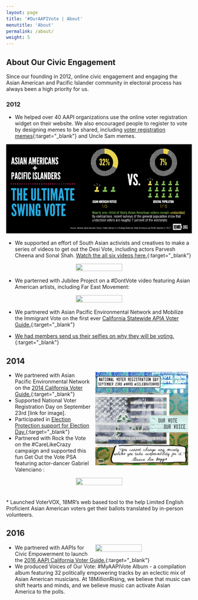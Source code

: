 ```yaml
---
layout: page
title: '#OurAAPIVote | About'
menutitle: 'About'
permalink: /about/
weight: 5
---
```


## About Our Civic Engagement

Since our founding in 2012, online civic engagement and engaging the Asian American and Pacific Islander community in electoral process has always been a high priority for us. 

### 2012

* We helped over 40 AAPI organizations use the online voter registration widget on their website. We also encouraged people to register to vote by designing memes to be shared, including [voter registration memes](https://www.facebook.com/pg/18MillionRising.org/photos/?tab=album&album_id=479486912082887){:target="_blank"} and Uncle Sam memes. 

![](/static/images/about_ce.png)


* We supported an effort of South Asian activists and creatives to make a series of videos to get out the Desi Vote, including actors Parvesh Cheena and Sonal Shah.
[Watch the all six videos here.](https://www.youtube.com/playlist?list=PLZAjHgvG7Uo0dCCyMbRQ8zZUBz98q43_0){:target="_blank"} 

<center><a href="http://www.youtube.com/watch?v=gim3PgnHc3s" target="_blank"> <img src="http://img.youtube.com/vi/gim3PgnHc3s/0.jpg" width="50%;" height="50%;"> </a> </center>


* We parterned with Jubilee Project on a #DontVote video featuring Asian American artists, including Far East Movement: 

<center><a href="http://www.youtube.com/watch?v=-Y86Pg1Esd0" target="_blank"> <img src="http://img.youtube.com/vi/-Y86Pg1Esd0/0.jpg" width="50%;" height="50%;"> </a> </center>


* We partnered with Asian Pacific Environmental Network and Mobilize the Immigrant Vote on the first ever [California Statewide APIA Voter Guide.](https://www.facebook.com/pg/18MillionRising.org/photos/?tab=album&album_id=485847728113472){:target="_blank"} 

* [We had members send us their selfies on why they will be voting.](https://www.facebook.com/media/set/?set=a.490668144298097&type=1&l=d9d048cbc6){:target="_blank"}  

## 2014

<img style="float: right;" hspace="10" width="50%;" height="50%" src="/static/images/featured/about_nat_voter_reg.jpg">

* We partnered with Asian Pacific Environmental Network on the [2014 California Voter Guide.](https://www.facebook.com/media/set/?set=a.848216351876606&type=1&l=15b3a49cb5){:target="_blank"} 
* Supported National Voter Registration Day on September 23rd [link for image].
* Participated in [Election Protection support for Election Day.](https://www.facebook.com/18MillionRising.org/photos/a.474465015918410/854586757906232/?type=3&theater){:target="_blank"} 
* Partnered with Rock the Vote on the #CareLikeCrazy campaign and supported this fun Get Out the Vote PSA featuring actor-dancer Gabriel Valenciano : 

<center><a href="http://www.youtube.com/watch?v=1g30sHkc128" target="_blank"> <img src="http://img.youtube.com/vi/1g30sHkc128/0.jpg" width="50%;" height="50%;"> </a> </center>
<br>
<br>
* Launched VoterVOX, 18MR’s web based tool to the help Limited English Proficient Asian American voters get their ballots translated by in-person volunteers. 

<br>


## 2016

<a href="http://www.youtube.com/watch?v=1A0Hxe-aFtM" target="_blank"> <img style="float: right;" hspace="10" width="50%;" height="50%" src="http://img.youtube.com/vi/1A0Hxe-aFtM/0.jpg"> </a> 

* We partnered with AAPIs for Civic Empowerment to launch the [2016 AAPI California Voter Guide.](https://www.facebook.com/media/set/?set=a.1289407024424201&type=1&l=6eaf0d0e7f){:target="_blank"}  
* We produced Voices of Our Vote: #MyAAPIVote Album - a compilation album featuring 32 politically empowering tracks by an eclectic mix of Asian American musicians. At 18MillionRising, we believe that music can shift hearts and minds, and we believe music can activate Asian America to the polls. 
		